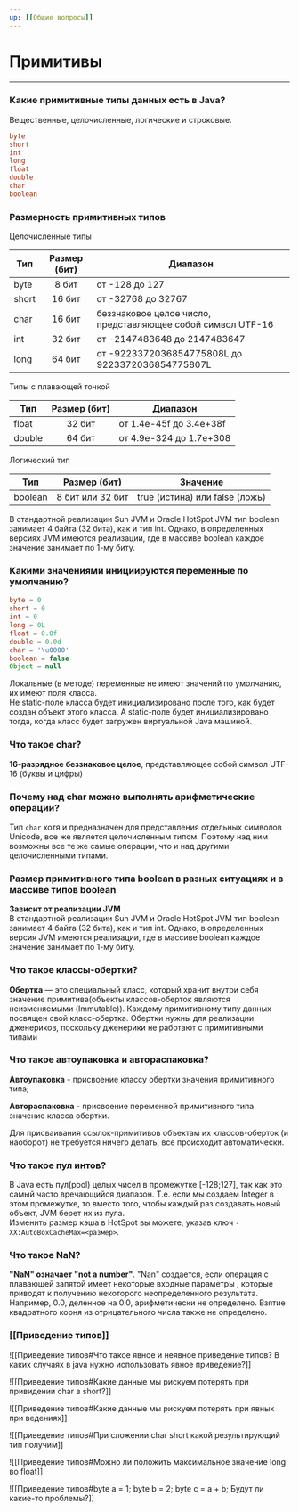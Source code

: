 ```yaml
---
up: [[Общие вопросы]]
---
```

# Примитивы
---
### Какие примитивные типы данных есть в Java?
Вещественные, целочисленные, логические и строковые.  
```java
byte  
short  
int  
long  
float  
double  
char  
boolean
```

### Размерность примитивных типов
Целочисленные типы

Тип | Размер (бит) | Диапазон
----|:------------:|---------
byte | 8 бит | от -128 до 127
short | 16 бит | от -32768 до 32767
char | 16 бит | беззнаковое целое число, представляющее собой символ UTF-16
int | 32 бит | от -2147483648 до 2147483647
long | 64 бит | от -9223372036854775808L до 9223372036854775807L

Типы с плавающей точкой

Тип | Размер (бит) | Диапазон
----|:------------:|---------
float | 32 бит | от 1.4e-45f до 3.4e+38f
double | 64 бит | от 4.9e-324 до 1.7e+308

Логический тип

Тип | Размер (бит) | Значение
----|:------------:|---------
boolean | 8 бит или 32 бит | true (истина) или false (ложь)

В стандартной реализации Sun JVM и Oracle HotSpot JVM тип boolean занимает 4 байта (32 бита), как и тип int. Однако, в определенных версиях JVM имеются реализации, где в массиве boolean каждое значение занимает по 1-му биту.


### Какими значениями инициируются переменные по умолчанию?
```java
byte = 0  
short = 0  
int = 0  
long = 0L  
float = 0.0f  
double = 0.0d  
char = '\u0000'  
boolean = false  
Object = null
```

Локальные (в методе) переменные не имеют значений по умолчанию, их имеют поля класса.  
Не static-поле класса будет инициализировано после того, как будет создан объект этого класса. А static-поле будет инициализировано тогда, когда класс будет загружен виртуальной Java машиной.

### Что такое char?
**16-разрядное беззнаковое целое**, представляющее собой символ UTF-16 (буквы и цифры)

### Почему над char можно выполнять арифметические операции?
Тип `char` хотя и предназначен для представления отдельных символов Unicode, все же является целочисленным типом. Поэтому над ним возможны все те же самые операции, что и над другими целочисленными типами.

### Размер примитивного типа boolean в разных ситуациях и в массиве типов boolean
**Зависит от реализации JVM**  
В стандартной реализации Sun JVM и Oracle HotSpot JVM тип boolean занимает 4 байта (32 бита), как и тип int. Однако, в определенных версия JVM имеются реализации, где в массиве boolean каждое значение занимает по 1-му биту.

### Что такое классы-обертки?
**Обертка** — это специальный класс, который хранит внутри себя значение примитива(объекты классов-оберток являются неизменяемыми (Immutable)). Каждому примитивному типу данных посвящен свой класс-обертка.
Обертки нужны для реализации дженериков, поскольку дженерики не работают с примитивными типами

### Что такое автоупаковка и автораспаковка?
**Автоупаковка** - присвоение классу обертки значения примитивного типа;  
  
**Автораспаковка** - присвоение переменной примитивного типа значение класса обертки.  
  
Для присваивания ссылок-примитивов объектам их классов-оберток (и наоборот) не требуется ничего делать, все происходит автоматически.  

### Что такое пул интов?
В Java есть пул(pool) целых чисел в промежутке \[-128;127\], так как это самый часто вречающийся диапазон. Т.е. если мы создаем Integer в этом промежутке, то вместо того, чтобы каждый раз создавать новый объект, JVM берет их из пула.  
Изменить размер кэша в HotSpot вы можете, указав ключ `-XX:AutoBoxCacheMax=<размер>`.

### Что такое NaN?
**"NaN" означает "not a number"**. "Nan" создается, если операция с плавающей запятой имеет некоторые входные параметры , которые приводят к получению некоторого неопределенного результата. Например, 0.0, деленное на 0.0, арифметически не определено. Взятие квадратного корня из отрицательного числа также не определено.

### [[Приведение типов]]
![[Приведение типов#Что такое явное и неявное приведение типов? В каких случаях в java нужно использовать явное приведение?]]

![[Приведение типов#Какие данные мы рискуем потерять при привидении char в short?]]

![[Приведение типов#Какие данные мы рискуем потерять при явных при ведениях]]

![[Приведение типов#При сложении char short какой результирующий тип получим]]

![[Приведение типов#Можно ли положить максимальное значение long во float]]

![[Приведение типов#byte a = 1; byte b = 2; byte c = a + b; Будут ли какие-то проблемы?]]
